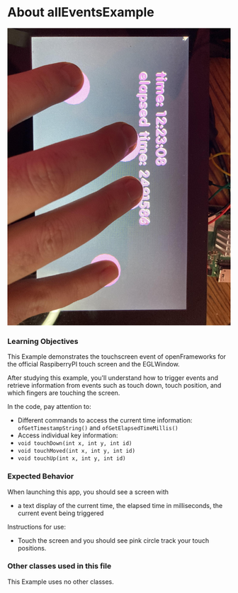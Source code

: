 # About allEventsExample

![Screenshot of rpiTouchExample](rpiTouchExampleScreenshot.jpg)


### Learning Objectives

This Example demonstrates the touchscreen event of openFrameworks for the official RaspiberryPI touch screen and the EGLWindow.

After studying this example, you'll understand how to trigger events and retrieve information from events such as touch down, touch position, and which fingers are touching the screen.

In the code, pay attention to:

* Different commands to access the current time information: ```ofGetTimestampString()``` and ```ofGetElapsedTimeMillis()```
* Access individual key information: 
* ```void touchDown(int x, int y, int id)```
*	```void touchMoved(int x, int y, int id)```
*	```void touchUp(int x, int y, int id)```

### Expected Behavior


When launching this app, you should see a screen with

* a text display of the current time, the elapsed time in milliseconds, the current event being triggered


Instructions for use:

* Touch the screen and you should see pink circle track your touch positions.  


### Other classes used in this file

This Example uses no other classes.
